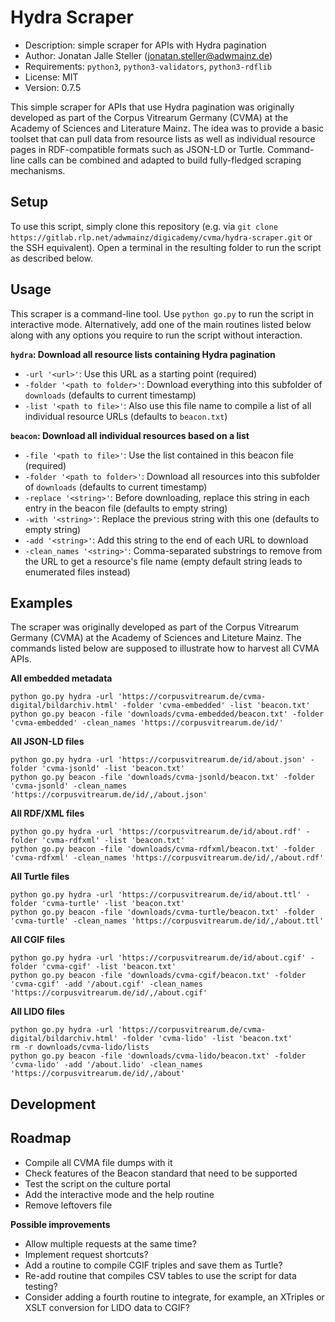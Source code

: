 # Hydra Scraper

- Description: simple scraper for APIs with Hydra pagination
- Author: Jonatan Jalle Steller ([jonatan.steller@adwmainz.de](mailto:jonatan.steller@adwmainz.de))
- Requirements: `python3`, `python3-validators`, `python3-rdflib`
- License: MIT
- Version: 0.7.5

This simple scraper for APIs that use Hydra pagination was originally developed as part of the Corpus Vitrearum Germany (CVMA) at the Academy of Sciences and Literature Mainz. The idea was to provide a basic toolset that can pull data from resource lists as well as individual resource pages in RDF-compatible formats such as JSON-LD or Turtle. Command-line calls can be combined and adapted to build fully-fledged scraping mechanisms.

## Setup

To use this script, simply clone this repository (e.g. via `git clone https://gitlab.rlp.net/adwmainz/digicademy/cvma/hydra-scraper.git` or the SSH equivalent). Open a terminal in the resulting folder to run the script as described below.

## Usage

This scraper is a command-line tool. Use `python go.py` to run the script in interactive mode. Alternatively, add one of the main routines listed below along with any options you require to run the script without interaction.

**`hydra`: Download all resource lists containing Hydra pagination**

- `-url '<url>'`: Use this URL as a starting point (required)
- `-folder '<path to folder>'`: Download everything into this subfolder  of `downloads` (defaults to current timestamp)
- `-list '<path to file>'`: Also use this file name to compile a list of all individual resource URLs (defaults to `beacon.txt`)

**`beacon`: Download all individual resources based on a list**

- `-file '<path to file>'`: Use the list contained in this beacon file (required)
- `-folder '<path to folder>'`: Download all resources into this subfolder  of `downloads` (defaults to current timestamp)
- `-replace '<string>'`: Before downloading, replace this string in each entry in the beacon file (defaults to empty string)
- `-with '<string>'`: Replace the previous string with this one (defaults to empty string)
- `-add '<string>'`: Add this string to the end of each URL to download
- `-clean_names '<string>'`: Comma-separated substrings to remove from the URL to get a resource's file name (empty default string leads to enumerated files instead)

## Examples

The scraper was originally developed as part of the Corpus Vitrearum Germany (CVMA) at the Academy of Sciences and Liteture Mainz. The commands listed below are supposed to illustrate how to harvest all CVMA APIs.

**All embedded metadata**

```
python go.py hydra -url 'https://corpusvitrearum.de/cvma-digital/bildarchiv.html' -folder 'cvma-embedded' -list 'beacon.txt'
python go.py beacon -file 'downloads/cvma-embedded/beacon.txt' -folder 'cvma-embedded' -clean_names 'https://corpusvitrearum.de/id/'
```

**All JSON-LD files**

```
python go.py hydra -url 'https://corpusvitrearum.de/id/about.json' -folder 'cvma-jsonld' -list 'beacon.txt'
python go.py beacon -file 'downloads/cvma-jsonld/beacon.txt' -folder 'cvma-jsonld' -clean_names 'https://corpusvitrearum.de/id/,/about.json'
```

**All RDF/XML files**

```
python go.py hydra -url 'https://corpusvitrearum.de/id/about.rdf' -folder 'cvma-rdfxml' -list 'beacon.txt'
python go.py beacon -file 'downloads/cvma-rdfxml/beacon.txt' -folder 'cvma-rdfxml' -clean_names 'https://corpusvitrearum.de/id/,/about.rdf'
```

**All Turtle files**

```
python go.py hydra -url 'https://corpusvitrearum.de/id/about.ttl' -folder 'cvma-turtle' -list 'beacon.txt'
python go.py beacon -file 'downloads/cvma-turtle/beacon.txt' -folder 'cvma-turtle' -clean_names 'https://corpusvitrearum.de/id/,/about.ttl'
```

**All CGIF files**

```
python go.py hydra -url 'https://corpusvitrearum.de/id/about.cgif' -folder 'cvma-cgif' -list 'beacon.txt'
python go.py beacon -file 'downloads/cvma-cgif/beacon.txt' -folder 'cvma-cgif' -add '/about.cgif' -clean_names 'https://corpusvitrearum.de/id/,/about.cgif'
```

**All LIDO files**

```
python go.py hydra -url 'https://corpusvitrearum.de/cvma-digital/bildarchiv.html' -folder 'cvma-lido' -list 'beacon.txt'
rm -r downloads/cvma-lido/lists
python go.py beacon -file 'downloads/cvma-lido/beacon.txt' -folder 'cvma-lido' -add '/about.lido' -clean_names 'https://corpusvitrearum.de/id/,/about'
```

## Development

## Roadmap

- Compile all CVMA file dumps with it
- Check features of the Beacon standard that need to be supported
- Test the script on the culture portal
- Add the interactive mode and the help routine
- Remove leftovers file

**Possible improvements**

- Allow multiple requests at the same time?
- Implement request shortcuts?
- Add a routine to compile CGIF triples and save them as Turtle?
- Re-add routine that compiles CSV tables to use the script for data testing?
- Consider adding a fourth routine to integrate, for example, an XTriples or XSLT conversion for LIDO data to CGIF?

